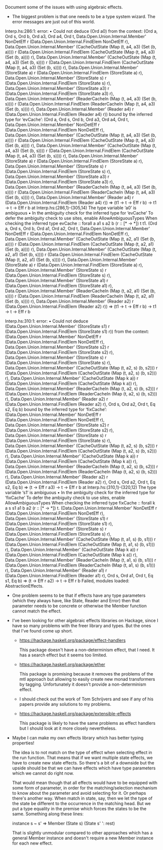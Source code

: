 Document some of the issues with using algebraic effects.

* The biggest problem is that one needs to be a type system wizard.
  The error messages are just out of this world.

Interp.hs:286:1: error:
    • Could not deduce (Ord a0)
      from the context: (Ord a,
                         Ord s,
                         Ord b,
                         Ord a3,
                         Ord a4,
                         Ord t,
                         Data.Open.Union.Internal.Member'
                           NonDetEff r (Data.Open.Union.Internal.FindElem NonDetEff r),
                         Data.Open.Union.Internal.Member'
                           (CacheOutState (Map (t, a4, a3) (Set (b, a))))
                           r
                           (Data.Open.Union.Internal.FindElem
                              (CacheOutState (Map (t, a4, a3) (Set (b, a)))) r),
                         Data.Open.Union.Internal.Member'
                           (CacheOutState (Map (t, a4, a3) (Set (b, s))))
                           r
                           (Data.Open.Union.Internal.FindElem
                              (CacheOutState (Map (t, a4, a3) (Set (b, s)))) r),
                         Data.Open.Union.Internal.Member'
                           (StoreState a)
                           r
                           (Data.Open.Union.Internal.FindElem (StoreState a) r),
                         Data.Open.Union.Internal.Member'
                           (StoreState s)
                           r
                           (Data.Open.Union.Internal.FindElem (StoreState s) r),
                         Data.Open.Union.Internal.Member'
                           (StoreState a3)
                           r
                           (Data.Open.Union.Internal.FindElem (StoreState a3) r),
                         Data.Open.Union.Internal.Member'
                           (ReaderCacheIn (Map (t, a4, a3) (Set (b, s))))
                           r
                           (Data.Open.Union.Internal.FindElem
                              (ReaderCacheIn (Map (t, a4, a3) (Set (b, s)))) r),
                         Data.Open.Union.Internal.Member'
                           (Reader a4) r (Data.Open.Union.Internal.FindElem (Reader a4) r))
        bound by the inferred type for ‘evCache’:
                   (Ord a, Ord s, Ord b, Ord a3, Ord a4, Ord t,
                    Data.Open.Union.Internal.Member'
                      NonDetEff r (Data.Open.Union.Internal.FindElem NonDetEff r),
                    Data.Open.Union.Internal.Member'
                      (CacheOutState (Map (t, a4, a3) (Set (b, a))))
                      r
                      (Data.Open.Union.Internal.FindElem
                         (CacheOutState (Map (t, a4, a3) (Set (b, a)))) r),
                    Data.Open.Union.Internal.Member'
                      (CacheOutState (Map (t, a4, a3) (Set (b, s))))
                      r
                      (Data.Open.Union.Internal.FindElem
                         (CacheOutState (Map (t, a4, a3) (Set (b, s)))) r),
                    Data.Open.Union.Internal.Member'
                      (StoreState a)
                      r
                      (Data.Open.Union.Internal.FindElem (StoreState a) r),
                    Data.Open.Union.Internal.Member'
                      (StoreState s)
                      r
                      (Data.Open.Union.Internal.FindElem (StoreState s) r),
                    Data.Open.Union.Internal.Member'
                      (StoreState a3)
                      r
                      (Data.Open.Union.Internal.FindElem (StoreState a3) r),
                    Data.Open.Union.Internal.Member'
                      (ReaderCacheIn (Map (t, a4, a3) (Set (b, s))))
                      r
                      (Data.Open.Union.Internal.FindElem
                         (ReaderCacheIn (Map (t, a4, a3) (Set (b, s)))) r),
                    Data.Open.Union.Internal.Member'
                      (Reader a4) r (Data.Open.Union.Internal.FindElem (Reader a4) r)) =>
                   (t1 -> t -> Eff r b) -> t1 -> t -> Eff r b
        at Interp.hs:(286,1)-(305,14)
      The type variable ‘a0’ is ambiguous
    • In the ambiguity check for the inferred type for ‘evCache’
      To defer the ambiguity check to use sites, enable AllowAmbiguousTypes
      When checking the inferred type
        evCache :: forall a a1 s a2 b (r :: [* -> *]) t t1.
                   (Ord a, Ord s, Ord b, Ord a1, Ord a2, Ord t,
                    Data.Open.Union.Internal.Member'
                      NonDetEff r (Data.Open.Union.Internal.FindElem NonDetEff r),
                    Data.Open.Union.Internal.Member'
                      (CacheOutState (Map (t, a2, a1) (Set (b, a))))
                      r
                      (Data.Open.Union.Internal.FindElem
                         (CacheOutState (Map (t, a2, a1) (Set (b, a)))) r),
                    Data.Open.Union.Internal.Member'
                      (CacheOutState (Map (t, a2, a1) (Set (b, s))))
                      r
                      (Data.Open.Union.Internal.FindElem
                         (CacheOutState (Map (t, a2, a1) (Set (b, s)))) r),
                    Data.Open.Union.Internal.Member'
                      (StoreState a)
                      r
                      (Data.Open.Union.Internal.FindElem (StoreState a) r),
                    Data.Open.Union.Internal.Member'
                      (StoreState s)
                      r
                      (Data.Open.Union.Internal.FindElem (StoreState s) r),
                    Data.Open.Union.Internal.Member'
                      (StoreState a1)
                      r
                      (Data.Open.Union.Internal.FindElem (StoreState a1) r),
                    Data.Open.Union.Internal.Member'
                      (ReaderCacheIn (Map (t, a2, a1) (Set (b, s))))
                      r
                      (Data.Open.Union.Internal.FindElem
                         (ReaderCacheIn (Map (t, a2, a1) (Set (b, s)))) r),
                    Data.Open.Union.Internal.Member'
                      (Reader a2) r (Data.Open.Union.Internal.FindElem (Reader a2) r)) =>
                   (t1 -> t -> Eff r b) -> t1 -> t -> Eff r b

Interp.hs:310:1: error:
    • Could not deduce (Data.Open.Union.Internal.Member'
                          (StoreState s1)
                          r
                          (Data.Open.Union.Internal.FindElem (StoreState s1) r))
      from the context: (Data.Open.Union.Internal.Member'
                           NonDetEff r (Data.Open.Union.Internal.FindElem NonDetEff r),
                         Data.Open.Union.Internal.Member'
                           (StoreState s2)
                           r
                           (Data.Open.Union.Internal.FindElem (StoreState s2) r),
                         Data.Open.Union.Internal.Member'
                           (StoreState s)
                           r
                           (Data.Open.Union.Internal.FindElem (StoreState s) r),
                         Data.Open.Union.Internal.Member'
                           (CacheOutState (Map (t, a2, s) (b, s2)))
                           r
                           (Data.Open.Union.Internal.FindElem
                              (CacheOutState (Map (t, a2, s) (b, s2))) r),
                         Data.Open.Union.Internal.Member'
                           (CacheOutState (Map k a))
                           r
                           (Data.Open.Union.Internal.FindElem (CacheOutState (Map k a)) r),
                         Data.Open.Union.Internal.Member'
                           (ReaderCacheIn (Map (t, a2, s) (b, s2)))
                           r
                           (Data.Open.Union.Internal.FindElem
                              (ReaderCacheIn (Map (t, a2, s) (b, s2))) r),
                         Data.Open.Union.Internal.Member'
                           (Reader a2) r (Data.Open.Union.Internal.FindElem (Reader a2) r),
                         Ord s,
                         Ord a2,
                         Ord t,
                         Eq s2,
                         Eq b)
        bound by the inferred type for ‘fixCache’:
                   (Data.Open.Union.Internal.Member'
                      NonDetEff r (Data.Open.Union.Internal.FindElem NonDetEff r),
                    Data.Open.Union.Internal.Member'
                      (StoreState s2)
                      r
                      (Data.Open.Union.Internal.FindElem (StoreState s2) r),
                    Data.Open.Union.Internal.Member'
                      (StoreState s)
                      r
                      (Data.Open.Union.Internal.FindElem (StoreState s) r),
                    Data.Open.Union.Internal.Member'
                      (CacheOutState (Map (t, a2, s) (b, s2)))
                      r
                      (Data.Open.Union.Internal.FindElem
                         (CacheOutState (Map (t, a2, s) (b, s2))) r),
                    Data.Open.Union.Internal.Member'
                      (CacheOutState (Map k a))
                      r
                      (Data.Open.Union.Internal.FindElem (CacheOutState (Map k a)) r),
                    Data.Open.Union.Internal.Member'
                      (ReaderCacheIn (Map (t, a2, s) (b, s2)))
                      r
                      (Data.Open.Union.Internal.FindElem
                         (ReaderCacheIn (Map (t, a2, s) (b, s2))) r),
                    Data.Open.Union.Internal.Member'
                      (Reader a2) r (Data.Open.Union.Internal.FindElem (Reader a2) r),
                    Ord s, Ord a2, Ord t, Eq s2, Eq b) =>
                   (t -> Eff r a3) -> t -> Eff r b
        at Interp.hs:(310,1)-(320,12)
      The type variable ‘s1’ is ambiguous
    • In the ambiguity check for the inferred type for ‘fixCache’
      To defer the ambiguity check to use sites, enable AllowAmbiguousTypes
      When checking the inferred type
        fixCache :: forall k a s s1 a1 b a2 (r :: [* -> *]) t.
                    (Data.Open.Union.Internal.Member'
                       NonDetEff r (Data.Open.Union.Internal.FindElem NonDetEff r),
                     Data.Open.Union.Internal.Member'
                       (StoreState s1)
                       r
                       (Data.Open.Union.Internal.FindElem (StoreState s1) r),
                     Data.Open.Union.Internal.Member'
                       (StoreState s)
                       r
                       (Data.Open.Union.Internal.FindElem (StoreState s) r),
                     Data.Open.Union.Internal.Member'
                       (CacheOutState (Map (t, a1, s) (b, s1)))
                       r
                       (Data.Open.Union.Internal.FindElem
                          (CacheOutState (Map (t, a1, s) (b, s1))) r),
                     Data.Open.Union.Internal.Member'
                       (CacheOutState (Map k a))
                       r
                       (Data.Open.Union.Internal.FindElem (CacheOutState (Map k a)) r),
                     Data.Open.Union.Internal.Member'
                       (ReaderCacheIn (Map (t, a1, s) (b, s1)))
                       r
                       (Data.Open.Union.Internal.FindElem
                          (ReaderCacheIn (Map (t, a1, s) (b, s1))) r),
                     Data.Open.Union.Internal.Member'
                       (Reader a1) r (Data.Open.Union.Internal.FindElem (Reader a1) r),
                     Ord s, Ord a1, Ord t, Eq s1, Eq b) =>
                    (t -> Eff r a2) -> t -> Eff r b
Failed, modules loaded: AbstractionEffects.

* One problem seems to be that if effects have any type parameters
  (which they always have, like State, Reader and Error) then that
  parameter needs to be concrete or otherwise the Member function
  cannot match the effect.

* I've been looking for other algebraic effects libraries on Hackage,
  since I have so many problems with the freer library and types. But
  the ones that I've found come up short.

  + https://hackage.haskell.org/package/effect-handlers

    This package doesn't have a non-determinism effect, that I need. It has
    a search effect but it seems too limited.

  + https://hackage.haskell.org/package/ether

    This package is promising because it removes the problems of the
    mtl approach but allowing to easily create new monad transformers
    by tagging. Unfortunately it doesn't provide a non-determinism
    effect.

  + I should check out the work of Tom Schrijvers and see if any of his
    papers provide any solutions to my problems.

  + https://hackage.haskell.org/package/extensible-effects

    This package is likely to have the same problems as effect handlers
    but I should look at it more closely nevertheless.


* Maybe I can make my own effects library which has better typing properties!

  The idea is to not match on the type of effect when selecting effect in
  the run function. That means that if we want multiple state effects, we
  have to create new state effects. So there's a bit of a downside but
  the upside should be that we can have effects which have type parameters
  which we cannot do right now.

  That would mean though that all effects would have to be equipped with
  some form of parameter, in order for the matching/selection mechanism
  to know about the parameter and avoid selecting for it.
  Or perhaps there's another way. When match in state, say, then we let the
  type of the state be different to the occurrence in the matching head. But
  we put a type equality in the premise which forces the states to be the
  same. Something along these lines:

  instance s ~ s' => Member (State s) (State s' ': rest)

  That is slightly unmodular compared to other approaches which has a general
  Member instance and doesn't require a new Member instance for each new
  effect.
